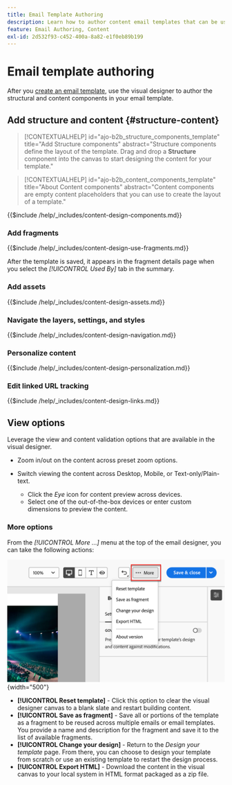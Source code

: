```yaml
---
title: Email Template Authoring
description: Learn how to author content email templates that can be used for account journey emails to reuse your designs easily and efficiently.
feature: Email Authoring, Content
exl-id: 2d532f93-c452-400a-8a82-e1f0eb89b199
---
```

# Email template authoring

After you [create an email template](./email-templates.md#create-an-email-template), use the visual designer to author the structural and content components in your email template. 

## Add structure and content {#structure-content}

>[!CONTEXTUALHELP]
>id="ajo-b2b_structure_components_template"
>title="Add Structure components"
>abstract="Structure components define the layout of the template. Drag and drop a **Structure** component into the canvas to start designing the content for your template."

>[!CONTEXTUALHELP]
>id="ajo-b2b_content_components_template"
>title="About Content components"
>abstract="Content components are empty content placeholders that you can use to create the layout of a template."

{{$include /help/_includes/content-design-components.md}}

### Add fragments

{{$include /help/_includes/content-design-use-fragments.md}}

After the template is saved, it appears in the fragment details page when you select the _[!UICONTROL Used By]_ tab in the summary.

### Add assets

{{$include /help/_includes/content-design-assets.md}}

### Navigate the layers, settings, and styles

{{$include /help/_includes/content-design-navigation.md}}

### Personalize content

{{$include /help/_includes/content-design-personalization.md}}

### Edit linked URL tracking

{{$include /help/_includes/content-design-links.md}}

## View options

Leverage the view and content validation options that are available in the visual designer.

* Zoom in/out on the content across preset zoom options.

* Switch viewing the content across Desktop, Mobile, or Text-only/Plain-text.
   * Click the _Eye_ icon for content preview across devices.
   * Select one of the out-of-the-box devices or enter custom dimensions to preview the content.

### More options

From the _[!UICONTROL More ...]_ menu at the top of the email designer, you can take the following actions:

![Click More to access template actions](./assets/visual-designer-more-menu.png){width="500"}

* **[!UICONTROL Reset template]** - Click this option to clear the visual designer canvas to a blank slate and restart building content.
* **[!UICONTROL Save as fragment]** - Save all or portions of the template as a fragment to be reused across multiple emails or email templates. You provide a name and description for the fragment and save it to the list of available fragments. 
* **[!UICONTROL Change your design]** - Return to the _Design your template_ page. From there, you can choose to design your template from scratch or use an existing template to restart the design process.
* **[!UICONTROL Export HTML]** - Download the content in the visual canvas to your local system in HTML format packaged as a zip file.
